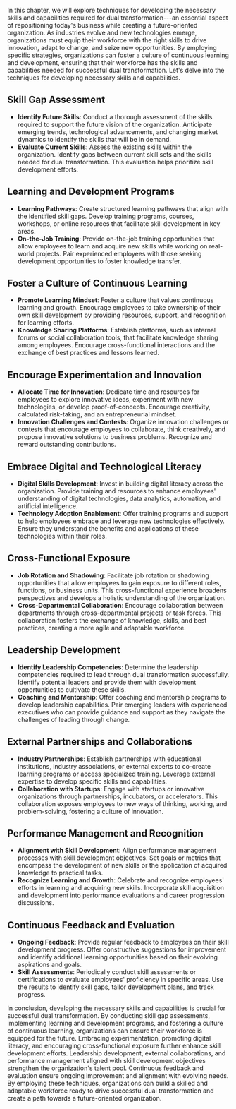 
In this chapter, we will explore techniques for developing the necessary skills and capabilities required for dual transformation---an essential aspect of repositioning today's business while creating a future-oriented organization. As industries evolve and new technologies emerge, organizations must equip their workforce with the right skills to drive innovation, adapt to change, and seize new opportunities. By employing specific strategies, organizations can foster a culture of continuous learning and development, ensuring that their workforce has the skills and capabilities needed for successful dual transformation. Let's delve into the techniques for developing necessary skills and capabilities.

Skill Gap Assessment
--------------------

* **Identify Future Skills**: Conduct a thorough assessment of the skills required to support the future vision of the organization. Anticipate emerging trends, technological advancements, and changing market dynamics to identify the skills that will be in demand.
* **Evaluate Current Skills**: Assess the existing skills within the organization. Identify gaps between current skill sets and the skills needed for dual transformation. This evaluation helps prioritize skill development efforts.

Learning and Development Programs
---------------------------------

* **Learning Pathways**: Create structured learning pathways that align with the identified skill gaps. Develop training programs, courses, workshops, or online resources that facilitate skill development in key areas.
* **On-the-Job Training**: Provide on-the-job training opportunities that allow employees to learn and acquire new skills while working on real-world projects. Pair experienced employees with those seeking development opportunities to foster knowledge transfer.

Foster a Culture of Continuous Learning
---------------------------------------

* **Promote Learning Mindset**: Foster a culture that values continuous learning and growth. Encourage employees to take ownership of their own skill development by providing resources, support, and recognition for learning efforts.
* **Knowledge Sharing Platforms**: Establish platforms, such as internal forums or social collaboration tools, that facilitate knowledge sharing among employees. Encourage cross-functional interactions and the exchange of best practices and lessons learned.

Encourage Experimentation and Innovation
----------------------------------------

* **Allocate Time for Innovation**: Dedicate time and resources for employees to explore innovative ideas, experiment with new technologies, or develop proof-of-concepts. Encourage creativity, calculated risk-taking, and an entrepreneurial mindset.
* **Innovation Challenges and Contests**: Organize innovation challenges or contests that encourage employees to collaborate, think creatively, and propose innovative solutions to business problems. Recognize and reward outstanding contributions.

Embrace Digital and Technological Literacy
------------------------------------------

* **Digital Skills Development**: Invest in building digital literacy across the organization. Provide training and resources to enhance employees' understanding of digital technologies, data analytics, automation, and artificial intelligence.
* **Technology Adoption Enablement**: Offer training programs and support to help employees embrace and leverage new technologies effectively. Ensure they understand the benefits and applications of these technologies within their roles.

Cross-Functional Exposure
-------------------------

* **Job Rotation and Shadowing**: Facilitate job rotation or shadowing opportunities that allow employees to gain exposure to different roles, functions, or business units. This cross-functional experience broadens perspectives and develops a holistic understanding of the organization.
* **Cross-Departmental Collaboration**: Encourage collaboration between departments through cross-departmental projects or task forces. This collaboration fosters the exchange of knowledge, skills, and best practices, creating a more agile and adaptable workforce.

Leadership Development
----------------------

* **Identify Leadership Competencies**: Determine the leadership competencies required to lead through dual transformation successfully. Identify potential leaders and provide them with development opportunities to cultivate these skills.
* **Coaching and Mentorship**: Offer coaching and mentorship programs to develop leadership capabilities. Pair emerging leaders with experienced executives who can provide guidance and support as they navigate the challenges of leading through change.

External Partnerships and Collaborations
----------------------------------------

* **Industry Partnerships**: Establish partnerships with educational institutions, industry associations, or external experts to co-create learning programs or access specialized training. Leverage external expertise to develop specific skills and capabilities.
* **Collaboration with Startups**: Engage with startups or innovative organizations through partnerships, incubators, or accelerators. This collaboration exposes employees to new ways of thinking, working, and problem-solving, fostering a culture of innovation.

Performance Management and Recognition
--------------------------------------

* **Alignment with Skill Development**: Align performance management processes with skill development objectives. Set goals or metrics that encompass the development of new skills or the application of acquired knowledge to practical tasks.
* **Recognize Learning and Growth**: Celebrate and recognize employees' efforts in learning and acquiring new skills. Incorporate skill acquisition and development into performance evaluations and career progression discussions.

Continuous Feedback and Evaluation
----------------------------------

* **Ongoing Feedback**: Provide regular feedback to employees on their skill development progress. Offer constructive suggestions for improvement and identify additional learning opportunities based on their evolving aspirations and goals.
* **Skill Assessments**: Periodically conduct skill assessments or certifications to evaluate employees' proficiency in specific areas. Use the results to identify skill gaps, tailor development plans, and track progress.

In conclusion, developing the necessary skills and capabilities is crucial for successful dual transformation. By conducting skill gap assessments, implementing learning and development programs, and fostering a culture of continuous learning, organizations can ensure their workforce is equipped for the future. Embracing experimentation, promoting digital literacy, and encouraging cross-functional exposure further enhance skill development efforts. Leadership development, external collaborations, and performance management aligned with skill development objectives strengthen the organization's talent pool. Continuous feedback and evaluation ensure ongoing improvement and alignment with evolving needs. By employing these techniques, organizations can build a skilled and adaptable workforce ready to drive successful dual transformation and create a path towards a future-oriented organization.
